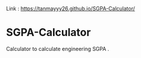 Link : https://tanmayyy26.github.io/SGPA-Calculator/
# SGPA-Calculator
Calculator to calculate engineering SGPA .
